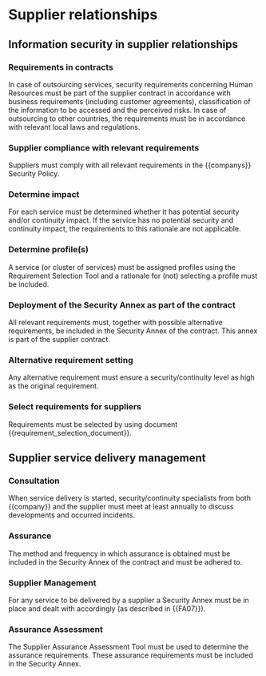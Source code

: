 # Supplier relationships

## Information security in supplier relationships

### Requirements in contracts

In case of outsourcing services, security requirements concerning Human Resources must be part of the supplier contract in accordance with business requirements (including customer agreements), classification of the information to be accessed and the perceived risks. In case of outsourcing to other countries, the requirements must be in accordance with relevant local laws and regulations.

### Supplier compliance with relevant requirements

Suppliers must comply with all relevant requirements in the {{companys}} Security Policy.

### Determine impact

For each service must be determined whether it has potential security and/or continuity impact. If the service has no potential security and continuity impact, the requirements to this rationale are not applicable.

### Determine profile(s)

A service (or cluster of services) must be assigned profiles using the Requirement Selection Tool and a rationale for (not) selecting a profile must be included.

### Deployment of the Security Annex as part of the contract

All relevant requirements must, together with possible alternative requirements, be included in the Security Annex of the contract. This annex is part of the supplier contract.

### Alternative requirement setting

Any alternative requirement must ensure a security/continuity level as high as the original requirement.

### Select requirements for suppliers

Requirements must be selected by using document {{requirement_selection_document}}.

## Supplier service delivery management

### Consultation

When service delivery is started, security/continuity specialists from both {{company}} and the supplier must meet at least annually to discuss developments and occurred incidents.

### Assurance

The method and frequency in which assurance is obtained must be included in the Security Annex of the contract and must be adhered to.

### Supplier Management

For any service to be delivered by a supplier a Security Annex must be in place and dealt with accordingly (as described in {{FA07}}).

### Assurance Assessment

The Supplier Assurance Assessment Tool must be used to determine the assurance requirements. These assurance requirements must be included in the Security Annex.